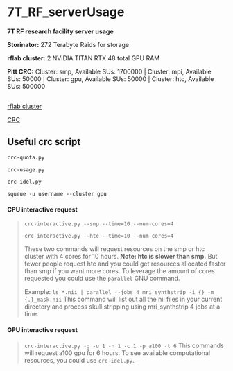 # 7T_RF_serverUsage
**7T RF research facility server usage**


**Storinator:** 272 Terabyte Raids for storage

**rflab cluster:** 2 NVIDIA TITAN RTX 48 total GPU RAM

**Pitt CRC:**  Cluster: smp, Available SUs: 1700000 | Cluster: mpi, Available SUs: 50000 | Cluster: gpu, Available SUs: 50000 | Cluster: htc, Available SUs: 500000 


## 
[rflab cluster](https://github.com/jinghangli98/7T_RF_serverUsage/blob/main/obelix.md) 

[CRC](https://github.com/jinghangli98/7T_RF_serverUsage/blob/main/crc.md)

## Useful crc script
```crc-quota.py```

```crc-usage.py```

```crc-idel.py```

```squeue -u username --cluster gpu```

#### CPU interactive request
> ```crc-interactive.py --smp --time=10 --num-cores=4``` 
> 
> ```crc-interactive.py --htc --time=10 --num-cores=4```  
> 
> These two commands will request resources on the smp or htc cluster with 4 cores for 10 hours. **Note: htc is slower than smp.** But fewer people request htc and you could get resources allocated faster than smp if you want more cores.  To leverage the amount of cores requested you could use the ```parallel``` GNU command.
> 
> Example: ```ls *.nii | parallel --jobs 4 mri_synthstrip -i {} -m {.}_mask.nii``` This command will list out all the nii files in your current directory and process skull stripping using mri_synthstrip 4 jobs at a time. 

#### GPU interactive request
> ```crc-interactive.py -g -u 1 -n 1 -c 1 -p a100 -t 6``` This commands will request a100 gpu for 6 hours. To see available computational resources, you could use ```crc-idel.py```. 
